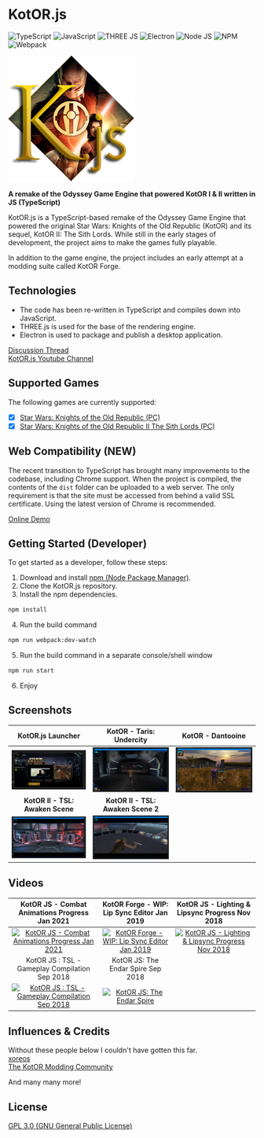 # KotOR.js
![TypeScript](https://img.shields.io/badge/TypeScript-007ACC?style=for-the-badge&logo=typescript&logoColor=white)
![JavaScript](https://img.shields.io/badge/JavaScript-323330?style=for-the-badge&logo=javascript&logoColor=F7DF1E)
![THREE JS](https://img.shields.io/badge/ThreeJs-black?style=for-the-badge&logo=three.js&logoColor=white)
![Electron](https://img.shields.io/badge/Electron-2B2E3A?style=for-the-badge&logo=electron&logoColor=9FEAF9)
![Node JS](https://img.shields.io/badge/Node.js-339933?style=for-the-badge&logo=nodedotjs&logoColor=white)
![NPM](https://img.shields.io/badge/npm-CB3837?style=for-the-badge&logo=npm&logoColor=white)
![Webpack](https://img.shields.io/badge/Webpack-8DD6F9?style=for-the-badge&logo=Webpack&logoColor=white)

![KotOR.js](https://raw.githubusercontent.com/KobaltBlu/KotOR.js/master/src/assets/icons/icon.png)

**A remake of the Odyssey Game Engine that powered KotOR I &amp; II written in JS (TypeScript)**

KotOR.js is a TypeScript-based remake of the Odyssey Game Engine that powered the original Star Wars: Knights of the Old Republic (KotOR) and its sequel, KotOR II: The Sith Lords. While still in the early stages of development, the project aims to make the games fully playable.

In addition to the game engine, the project includes an early attempt at a modding suite called KotOR Forge. 

## Technologies
- The code has been re-written in TypeScript and compiles down into JavaScript. 
- THREE.js is used for the base of the rendering engine. 
- Electron is used to package and publish a desktop application. 

[Discussion Thread](https://deadlystream.com/topic/6608-wip-kotor-js-a-game-engine-for-k1-k2-written-in-javascript/)  
[KotOR.js Youtube Channel](https://www.youtube.com/channel/UC7b4RL2mj0WJ7fEvbJePDbA)

## Supported Games
The following games are currently supported:
- [x] [Star Wars: Knights of the Old Republic (PC)](https://en.wikipedia.org/wiki/Star_Wars:_Knights_of_the_Old_Republic)
- [x] [Star Wars: Knights of the Old Republic II The Sith Lords (PC)](https://en.wikipedia.org/wiki/Star_Wars_Knights_of_the_Old_Republic_II:_The_Sith_Lords)

## Web Compatibility (NEW)

The recent transition to TypeScript has brought many improvements to the codebase, including Chrome support. When the project is compiled, the contents of the `dist` folder can be uploaded to a web server. The only requirement is that the site must be accessed from behind a valid SSL certificate. Using the latest version of Chrome is recommended.

[Online Demo](https://dm0wgsf1bpbo9.cloudfront.net/launcher/)

## Getting Started (Developer)
To get started as a developer, follow these steps:

1. Download and install [npm (Node Package Manager)](https://www.npmjs.com/get-npm).
2. Clone the KotOR.js repository.
3. Install the npm dependencies.

```bash
npm install
```
4. Run the build command

```bash
npm run webpack:dev-watch
```
5. Run the build command in a separate console/shell window

```bash
npm run start
```

6. Enjoy

## Screenshots

<div align="center">

| **KotOR.js Launcher** | **KotOR - Taris: Undercity** | **KotOR - Dantooine** |
|:-------------------------:|:-------------------------:|:-------------------------:|
| ![KotOR.js Launcher](https://raw.githubusercontent.com/KobaltBlu/KotOR.js/master/images/screenshots/KotOR-js-Launcher-001.jpg) | ![KotOR - Taris: Undercity](https://raw.githubusercontent.com/KobaltBlu/KotOR.js/master/images/screenshots/K1-Screen-001.jpg) | ![KotOR - Dantooine](https://raw.githubusercontent.com/KobaltBlu/KotOR.js/master/images/screenshots/K1-Screen-003.jpg) |
| **KotOR II - TSL: Awaken Scene** | **KotOR II - TSL: Awaken Scene 2** |  |
| ![KotOR II - TSL: Awaken Scene](https://raw.githubusercontent.com/KobaltBlu/KotOR.js/master/images/screenshots/K2-Screen-001.jpg) | ![KotOR II - TSL: Awaken Scene 2](https://raw.githubusercontent.com/KobaltBlu/KotOR.js/master/images/screenshots/K2-Screen-002.jpg) |

</div>

## Videos

<div align="center">

| **KotOR JS - Combat Animations Progress Jan 2021** | KotOR Forge - WIP: Lip Sync Editor Jan 2019 | **KotOR JS - Lighting & Lipsync Progress Nov 2018** |
|:---:|:---:|:---:|
| [![KotOR JS - Combat Animations Progress Jan 2021](https://img.youtube.com/vi/4oQ8nj_zO-w/0.jpg)](https://www.youtube.com/watch?v=4oQ8nj_zO-w) | [![KotOR Forge - WIP: Lip Sync Editor Jan 2019](https://img.youtube.com/vi/4s4uTyP5yqA/0.jpg)](https://www.youtube.com/watch?v=4s4uTyP5yqA) | [![KotOR JS - Lighting & Lipsync Progress Nov 2018](https://img.youtube.com/vi/2SATn5W2sb4/0.jpg)](https://www.youtube.com/watch?v=2SATn5W2sb4) | [![KotOR JS - Lighting & Lipsync Progress Nov 2018](https://img.youtube.com/vi/2SATn5W2sb4/0.jpg)](https://www.youtube.com/watch?v=2SATn5W2sb4)
| KotOR JS : TSL - Gameplay Compilation Sep 2018 | KotOR JS: The Endar Spire Sep 2018 |
| [![KotOR JS : TSL - Gameplay Compilation Sep 2018](https://img.youtube.com/vi/IpP6BQJ5ZBQ/0.jpg)](https://www.youtube.com/watch?v=IpP6BQJ5ZBQ) | [![KotOR JS: The Endar Spire](https://img.youtube.com/vi/y2UzOH5bcAQ/0.jpg)](https://www.youtube.com/watch?v=y2UzOH5bcAQ)

</div>

## Influences & Credits

Without these people below I couldn't have gotten this far.  
[xoreos](https://xoreos.org/)  
[The KotOR Modding Community](https://deadlystream.com/)   
  
And many many more!

## License

[GPL 3.0 (GNU General Public License)](LICENSE.md)
